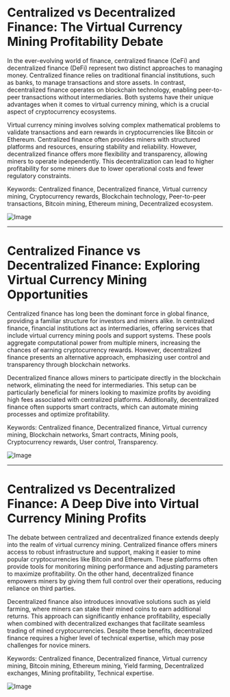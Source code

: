 # Centralized vs Decentralized Finance: The Virtual Currency Mining Profitability Debate

In the ever-evolving world of finance, centralized finance (CeFi) and decentralized finance (DeFi) represent two distinct approaches to managing money. Centralized finance relies on traditional financial institutions, such as banks, to manage transactions and store assets. In contrast, decentralized finance operates on blockchain technology, enabling peer-to-peer transactions without intermediaries. Both systems have their unique advantages when it comes to virtual currency mining, which is a crucial aspect of cryptocurrency ecosystems.

Virtual currency mining involves solving complex mathematical problems to validate transactions and earn rewards in cryptocurrencies like Bitcoin or Ethereum. Centralized finance often provides miners with structured platforms and resources, ensuring stability and reliability. However, decentralized finance offers more flexibility and transparency, allowing miners to operate independently. This decentralization can lead to higher profitability for some miners due to lower operational costs and fewer regulatory constraints.

Keywords: Centralized finance, Decentralized finance, Virtual currency mining, Cryptocurrency rewards, Blockchain technology, Peer-to-peer transactions, Bitcoin mining, Ethereum mining, Decentralized ecosystem. 

![Image](https://github.com/user-attachments/assets/b6e7b7a2-655e-4d44-8baa-20c566a3cb65)

---

# Centralized Finance vs Decentralized Finance: Exploring Virtual Currency Mining Opportunities

Centralized finance has long been the dominant force in global finance, providing a familiar structure for investors and miners alike. In centralized finance, financial institutions act as intermediaries, offering services that include virtual currency mining pools and support systems. These pools aggregate computational power from multiple miners, increasing the chances of earning cryptocurrency rewards. However, decentralized finance presents an alternative approach, emphasizing user control and transparency through blockchain networks.

Decentralized finance allows miners to participate directly in the blockchain network, eliminating the need for intermediaries. This setup can be particularly beneficial for miners looking to maximize profits by avoiding high fees associated with centralized platforms. Additionally, decentralized finance often supports smart contracts, which can automate mining processes and optimize profitability.

Keywords: Centralized finance, Decentralized finance, Virtual currency mining, Blockchain networks, Smart contracts, Mining pools, Cryptocurrency rewards, User control, Transparency. 

![Image](https://github.com/user-attachments/assets/b6e7b7a2-655e-4d44-8baa-20c566a3cb65)

---

# Centralized vs Decentralized Finance: A Deep Dive into Virtual Currency Mining Profits

The debate between centralized and decentralized finance extends deeply into the realm of virtual currency mining. Centralized finance offers miners access to robust infrastructure and support, making it easier to mine popular cryptocurrencies like Bitcoin and Ethereum. These platforms often provide tools for monitoring mining performance and adjusting parameters to maximize profitability. On the other hand, decentralized finance empowers miners by giving them full control over their operations, reducing reliance on third parties.

Decentralized finance also introduces innovative solutions such as yield farming, where miners can stake their mined coins to earn additional returns. This approach can significantly enhance profitability, especially when combined with decentralized exchanges that facilitate seamless trading of mined cryptocurrencies. Despite these benefits, decentralized finance requires a higher level of technical expertise, which may pose challenges for novice miners.

Keywords: Centralized finance, Decentralized finance, Virtual currency mining, Bitcoin mining, Ethereum mining, Yield farming, Decentralized exchanges, Mining profitability, Technical expertise. 

![Image](https://github.com/user-attachments/assets/b6e7b7a2-655e-4d44-8baa-20c566a3cb65)